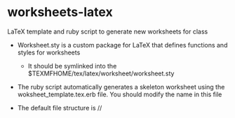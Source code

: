 worksheets-latex
================

LaTeX template and ruby script to generate new worksheets for class

+ Worksheet.sty is a custom package for LaTeX that defines functions and styles for worksheets
	 + It should be symlinked into the $TEXMFHOME/tex/latex/worksheet/worksheet.sty

+ The ruby script automatically generates a skeleton worksheet using the woksheet_template.tex.erb file. You should modify the name in this file

+ The default file structure is <classname>/<date>/<title>.tex
	
